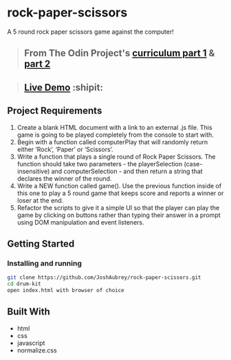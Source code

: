 # rock-paper-scissors

A 5 round rock paper scissors game against the computer!

> ## From The Odin Project's [curriculum part 1](https://www.theodinproject.com/paths/foundations/courses/foundations/lessons/rock-paper-scissors) & [part 2](https://www.theodinproject.com/paths/foundations/courses/foundations/lessons/dom-manipulation)

> ## [Live Demo](https://joshaubrey.github.io/rock-paper-scissors/) :shipit:

## Project Requirements

1. Create a blank HTML document with a link to an external .js file. This game is going to be played completely from the console to start with.
2. Begin with a function called computerPlay that will randomly return either ‘Rock’, ‘Paper’ or ‘Scissors’.
3. Write a function that plays a single round of Rock Paper Scissors. The function should take two parameters - the playerSelection (case-insensitive) and computerSelection - and then return a string that declares the winner of the round.
4. Write a NEW function called game(). Use the previous function inside of this one to play a 5 round game that keeps score and reports a winner or loser at the end.
5. Refactor the scripts to give it a simple UI so that the player can play the game by clicking on buttons rather than typing their answer in a prompt using DOM manipulation and event listeners. 

## Getting Started

### Installing and running

```bash
git clone https://github.com/JoshAubrey/rock-paper-scissors.git
cd drum-kit
open index.html with browser of choice
```

## Built With

* html 
* css
* javascript
* normalize.css
